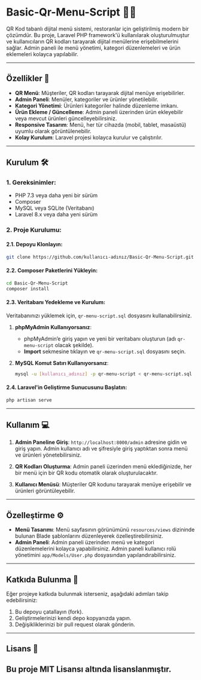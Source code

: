
# **Basic-Qr-Menu-Script** 🛒📱

QR Kod tabanlı dijital menü sistemi, restoranlar için geliştirilmiş modern bir çözümdür. Bu proje, Laravel PHP framework'ü kullanılarak oluşturulmuştur ve kullanıcıların QR kodları tarayarak dijital menülerine erişebilmelerini sağlar. Admin paneli ile menü yönetimi, kategori düzenlemeleri ve ürün eklemeleri kolayca yapılabilir.

---

## **Özellikler** 🚀

- **QR Menü**: Müşteriler, QR kodları tarayarak dijital menüye erişebilirler.
- **Admin Paneli**: Menüler, kategoriler ve ürünler yönetilebilir.
- **Kategori Yönetimi**: Ürünleri kategoriler halinde düzenleme imkanı.
- **Ürün Ekleme / Güncelleme**: Admin paneli üzerinden ürün ekleyebilir veya mevcut ürünleri güncelleyebilirsiniz.
- **Responsive Tasarım**: Menü, her tür cihazda (mobil, tablet, masaüstü) uyumlu olarak görüntülenebilir.
- **Kolay Kurulum**: Laravel projesi kolayca kurulur ve çalıştırılır.

---

## **Kurulum** 🛠️

### 1. **Gereksinimler**:
- PHP 7.3 veya daha yeni bir sürüm
- Composer
- MySQL veya SQLite (Veritabanı)
- Laravel 8.x veya daha yeni sürüm

### 2. **Proje Kurulumu**:

#### 2.1. **Depoyu Klonlayın**:
```bash
git clone https://github.com/kullanıcı-adınız/Basic-Qr-Menu-Script.git
```

#### 2.2. **Composer Paketlerini Yükleyin**:
```bash
cd Basic-Qr-Menu-Script
composer install
```

#### 2.3. **Veritabanı Yedekleme ve Kurulum**:
Veritabanınızı yüklemek için, `qr-menu-script.sql` dosyasını kullanabilirsiniz.

1. **phpMyAdmin Kullanıyorsanız**:
   - phpMyAdmin’e giriş yapın ve yeni bir veritabanı oluşturun (adı `qr-menu-script` olacak şekilde).
   - **Import** sekmesine tıklayın ve `qr-menu-script.sql` dosyasını seçin.
   
2. **MySQL Komut Satırı Kullanıyorsanız**:
   ```bash
   mysql -u [kullanıcı_adınız] -p qr-menu-script < qr-menu-script.sql
   ```

#### 2.4. **Laravel'in Geliştirme Sunucusunu Başlatın**:
```bash
php artisan serve
```

---

## **Kullanım** 💻

1. **Admin Paneline Giriş**: `http://localhost:8000/admin` adresine gidin ve giriş yapın. Admin kullanıcı adı ve şifresiyle giriş yaptıktan sonra menü ve ürünleri yönetebilirsiniz.

2. **QR Kodları Oluşturma**: Admin paneli üzerinden menü eklediğinizde, her bir menü için bir QR kodu otomatik olarak oluşturulacaktır.

3. **Kullanıcı Menüsü**: Müşteriler QR kodunu tarayarak menüye erişebilir ve ürünleri görüntüleyebilir.

---

## **Özelleştirme** ⚙️

- **Menü Tasarımı**: Menü sayfasının görünümünü `resources/views` dizininde bulunan Blade şablonlarını düzenleyerek özelleştirebilirsiniz.
- **Admin Paneli**: Admin paneli üzerinden menü ve kategori düzenlemelerini kolayca yapabilirsiniz. Admin paneli kullanıcı rolü yönetimini `app/Models/User.php` dosyasından yapılandırabilirsiniz.

---

## **Katkıda Bulunma** 🌟

Eğer projeye katkıda bulunmak isterseniz, aşağıdaki adımları takip edebilirsiniz:

1. Bu depoyu çatallayın (fork).
2. Geliştirmelerinizi kendi depo kopyanızda yapın.
3. Değişikliklerinizi bir pull request olarak gönderin.

---

## **Lisans** 📄

Bu proje **MIT Lisansı** altında lisanslanmıştır.
---
